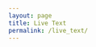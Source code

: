 ```yaml
---
layout: page
title: Live Text
permalink: /live_text/
---
```


<script type="text/javascript">
$(function () {
var url = window.location.pathname;
var textbox = document.createElement("textarea");
textbox.value = "";
textbox.value += (url ? url.split('?')[1] : window.location.search.slice(1));
document.getElementById("page-content").appendChild(textbox);
});
</script>
